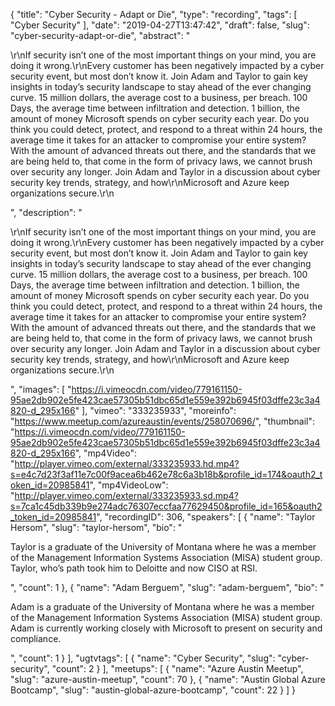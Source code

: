 {
  "title": "Cyber Security - Adapt or Die",
  "type": "recording",
  "tags": [
    "Cyber Security"
  ],
  "date": "2019-04-27T13:47:42",
  "draft": false,
  "slug": "cyber-security-adapt-or-die",
  "abstract": "<p>\r\nIf security isn’t one of the most important things on your mind, you are doing it wrong.\r\nEvery customer has been negatively impacted by a cyber security event, but most don’t know it. Join Adam and Taylor to gain key insights in today’s security landscape to stay ahead of the ever changing curve. 15 million dollars, the average cost to a business, per breach. 100 Days, the average time between infiltration and detection. 1 billion, the amount of money Microsoft spends on cyber security each year. Do you think you could detect, protect, and respond to a threat within 24 hours, the average time it takes for an attacker to compromise your entire system? With the amount of advanced threats out there, and the standards that we are being held to, that come in the form of privacy laws, we cannot brush over security any longer. Join Adam and Taylor in a discussion about cyber security key trends, strategy, and how\r\nMicrosoft and Azure keep organizations secure.\r\n</p>",
  "description": "<p>\r\nIf security isn’t one of the most important things on your mind, you are doing it wrong.\r\nEvery customer has been negatively impacted by a cyber security event, but most don’t know it. Join Adam and Taylor to gain key insights in today’s security landscape to stay ahead of the ever changing curve. 15 million dollars, the average cost to a business, per breach. 100 Days, the average time between infiltration and detection. 1 billion, the amount of money Microsoft spends on cyber security each year. Do you think you could detect, protect, and respond to a threat within 24 hours, the average time it takes for an attacker to compromise your entire system? With the amount of advanced threats out there, and the standards that we are being held to, that come in the form of privacy laws, we cannot brush over security any longer. Join Adam and Taylor in a discussion about cyber security key trends, strategy, and how\r\nMicrosoft and Azure keep organizations secure.\r\n</p>",
  "images": [
    "https://i.vimeocdn.com/video/779161150-95ae2db902e5fe423cae57305b51dbc65d1e559e392b6945f03dffe23c3a4820-d_295x166"
  ],
  "vimeo": "333235933",
  "moreinfo": "https://www.meetup.com/azureaustin/events/258070696/",
  "thumbnail": "https://i.vimeocdn.com/video/779161150-95ae2db902e5fe423cae57305b51dbc65d1e559e392b6945f03dffe23c3a4820-d_295x166",
  "mp4Video": "http://player.vimeo.com/external/333235933.hd.mp4?s=e4c7d23f3af11e7c00f9acea6b462e78c6a3b18b&profile_id=174&oauth2_token_id=20985841",
  "mp4VideoLow": "http://player.vimeo.com/external/333235933.sd.mp4?s=7ca1c45db339b9e274adc76307eccfaa77629450&profile_id=165&oauth2_token_id=20985841",
  "recordingID": 306,
  "speakers": [
    {
      "name": "Taylor Hersom",
      "slug": "taylor-hersom",
      "bio": "<p>Taylor is a graduate of the University of Montana where he was a member of the Management Information Systems Association (MISA) student group. Taylor, who’s path took him to Deloitte and now CISO at RSI.</p>",
      "count": 1
    },
    {
      "name": "Adam Berguem",
      "slug": "adam-berguem",
      "bio": "<p>Adam is a graduate of the University of Montana where he was a member of the Management Information Systems Association (MISA) student group. Adam is currently working closely with Microsoft to present on security and compliance.</p>",
      "count": 1
    }
  ],
  "ugtvtags": [
    {
      "name": "Cyber Security",
      "slug": "cyber-security",
      "count": 2
    }
  ],
  "meetups": [
    {
      "name": "Azure Austin Meetup",
      "slug": "azure-austin-meetup",
      "count": 70
    },
    {
      "name": "Austin Global Azure Bootcamp",
      "slug": "austin-global-azure-bootcamp",
      "count": 22
    }
  ]
}